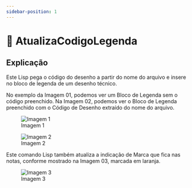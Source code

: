 ```yaml
---
sidebar-position: 1
---
```


# 🔄 AtualizaCodigoLegenda

## Explicação
Este Lisp pega o código do desenho a partir do nome do arquivo e insere no bloco de legenda de um desenho técnico.

No exemplo da Imagem 01, podemos ver um Bloco de Legenda sem o código preenchido. Na Imagem 02, podemos ver o Bloco de Legenda preenchido com o Código de Desenho extraído do nome do arquivo.

<figure>
    <img src="/img/autocad/lisp/img_autocad_lisp_atualizacodigolegenda_img01.png" alt="Imagem 1" />
    <figcaption>Imagem 1</figcaption>
</figure>

<figure>
    <img src="/img/autocad/lisp/img_autocad_lisp_atualizacodigolegenda_img02.png" alt="Imagem 2" />
    <figcaption>Imagem 2</figcaption>
</figure>

Este comando Lisp também atualiza a indicação de Marca que fica nas notas, conforme mostrado na Imagem 03, marcada em laranja.

<figure>
    <img src="/img/autocad/lisp/img_autocad_lisp_atualizacodigolegenda_img03.png" alt="Imagem 3" />
    <figcaption>Imagem 3</figcaption>
</figure>